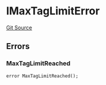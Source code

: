 # IMaxTagLimitError
[Git Source](https://github.com/thrackle-io/aquifi-rules-v1/blob/39d269094241d21cf978e159a9b52cf3c140671a/src/common/IErrors.sol)


## Errors
### MaxTagLimitReached

```solidity
error MaxTagLimitReached();
```


